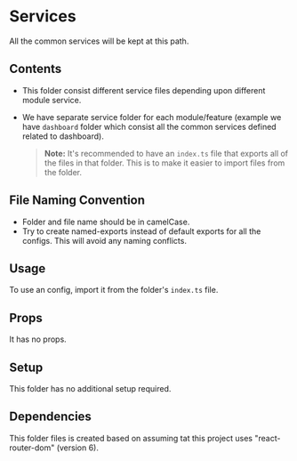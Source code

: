 # Services

All the common services will be kept at this path.

## Contents

- This folder consist different service files depending upon different module service.
- We have separate service folder for each module/feature (example we have `dashboard` folder which consist all the common services defined related to dashboard).

  > **Note:** It's recommended to have an `index.ts` file that exports all of the files in that folder. This is to make it easier to import files from the folder.

## File Naming Convention

- Folder and file name should be in camelCase.
- Try to create named-exports instead of default exports for all the configs. This will avoid any naming conflicts.

## Usage

To use an config, import it from the folder's `index.ts` file.

## Props

It has no props.

## Setup

This folder has no additional setup required.

## Dependencies

This folder files is created based on assuming tat this project uses "react-router-dom" (version 6).
